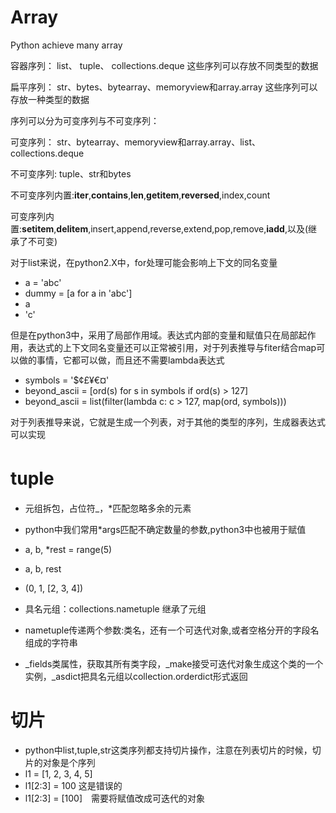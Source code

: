 # Array
Python achieve many array

容器序列：
list、 tuple、 collections.deque 这些序列可以存放不同类型的数据

扁平序列：
str、bytes、bytearray、memoryview和array.array 这些序列可以存放一种类型的数据

序列可以分为可变序列与不可变序列：


可变序列：
str、bytearray、memoryview和array.array、list、collections.deque 


不可变序列:
tuple、str和bytes


不可变序列内置:__iter__,__contains__,__len__,__getitem__,__reversed__,index,count


可变序列内置:__setitem__,__delitem__,insert,append,reverse,extend,pop,remove,__iadd__,以及(继承了不可变)


对于list来说，在python2.X中，for处理可能会影响上下文的同名变量
* a = 'abc'
* dummy = [a for a in 'abc']
* a
* 'c'

但是在python3中，采用了局部作用域。表达式内部的变量和赋值只在局部起作用，表达式的上下文同名变量还可以正常被引用，对于列表推导与fiter结合map可以做的事情，它都可以做，而且还不需要lambda表达式
* symbols = '$¢£¥€¤'
* beyond_ascii = [ord(s) for s in symbols if ord(s) > 127]
* beyond_ascii = list(filter(lambda c: c > 127, map(ord, symbols)))


对于列表推导来说，它就是生成一个列表，对于其他的类型的序列，生成器表达式可以实现

# tuple　
* 元组拆包，占位符_，*匹配忽略多余的元素
* python中我们常用*args匹配不确定数量的参数,python3中也被用于赋值
* a, b, *rest = range(5) 
* a, b, rest
* (0, 1, [2, 3, 4])


* 具名元组：collections.nametuple 继承了元组
* nametuple传递两个参数:类名，还有一个可迭代对象,或者空格分开的字段名组成的字符串
* _fields类属性，获取其所有类字段，_make接受可迭代对象生成这个类的一个实例，_asdict把具名元组以collection.orderdict形式返回

# 切片
* python中list,tuple,str这类序列都支持切片操作，注意在列表切片的时候，切片的对象是个序列
* l1 = [1, 2, 3, 4, 5]
* l1[2:3] = 100 这是错误的 
* l1[2:3] = [100]　需要将赋值改成可迭代的对象




